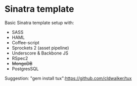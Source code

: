 Sinatra template
==========

Basic Sinatra template setup with:
 * SASS
 * HAML
 * Coffee-script
 * Sprockets 2 (asset pipeline)
 * Underscore & Backbone JS
 * RSpec2
 * ~~MongoDB~~
 * PostgresSQL

 Suggestion: "gem install tux":https://github.com/cldwalker/tux
